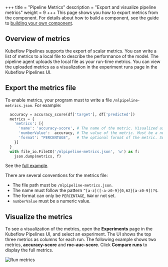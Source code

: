 +++
title = "Pipeline Metrics"
description = "Export and visualize pipeline metrics"
weight = 9
+++
This page shows you how to export metrics from the component. For details about 
how to build a component, see the guide to 
[building your own component](/docs/pipelines/sdk/build-component/).
 
## Overview of metrics

Kubeflow Pipelines supports the export of scalar metrics. You can write a list
of metrics to a local file to describe the performance of the model. The
pipeline agent uploads the local file as your run-time metrics. You can view the
uploaded metrics as a visualization in the experiment runs page in the Kubeflow
Pipelines UI.
 
## Export the metrics file

To enable metrics, your program must to write a file `/mlpipeline-metrics.json`.
For example:

```Python
  accuracy = accuracy_score(df['target'], df['predicted'])
  metrics = {
    'metrics': [{
      'name': 'accuracy-score', # The name of the metric. Visualized as the column name in the runs table.
      'numberValue':  accuracy, # The value of the metric. Must be a numeric value.
      'format': "PERCENTAGE",   # The optional format of the metric. Supported values are "RAW" (displayed in raw format) and "PERCENTAGE" (displayed in percentage format).
    }]
  }
  with file_io.FileIO('/mlpipeline-metrics.json', 'w') as f:
    json.dump(metrics, f)
```
See the 
[full example](https://github.com/kubeflow/pipelines/blob/master/components/local/confusion_matrix/src/confusion_matrix.py#L90).

There are several conventions for the metrics file:

* The file path must be `/mlpipeline-metrics.json`.
* The name must follow the pattern `^[a-z]([-a-z0-9]{0,62}[a-z0-9])?$`.
* The format can only be `PERCENTAGE`, `RAW` or not set.
* `numberValue` must be a numeric value.

## Visualize the metrics

To see a visualization of the metrics, open the **Experiments** page in the
Kubeflow Pipelines UI, and select an experiment. The UI shows the top three
metrics as columns for each run. The following example shows two metrics,
**accuracy-score** and **roc-auc-score**. Click **Compare runs** to display the 
full metrics.

<img src="/docs/images/metric.png" 
  alt="Run metrics"
  class="mt-3 mb-3 border border-info rounded">
